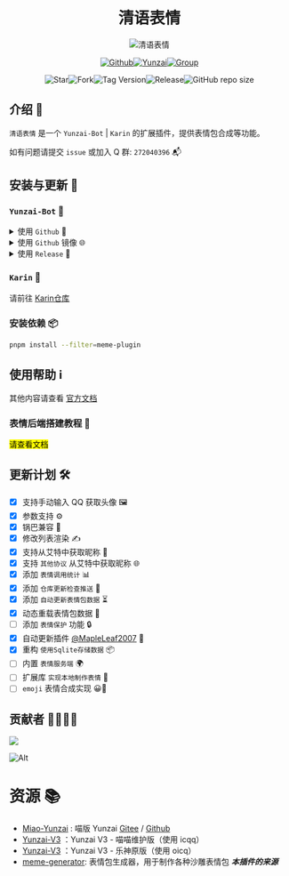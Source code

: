 # <h1 align="center">清语表情</h1>

<div align="center">
<img src="https://api.wuliya.cn/api/count?name=meme-plugin&type=img&theme=gelbooru" alt="清语表情">

<a href="https://github.com/ClarityJS/meme-plugin"><img src="https://img.shields.io/badge/Github-清语表情-black?style=flat-square&logo=github" alt="Github"></a><a href="https://gitee.com/Le-niao/Yunzai-Bot"><img src="https://img.shields.io/badge/云崽-v3.0.0-black?style=flat-square&logo=dependabot" alt="Yunzai"></a><a href="https://qm.qq.com/q/gBs8Ri3nIQ"><img src="https://img.shields.io/badge/group-272040396-blue" alt="Group"></a>

<img alt="Star" src="https://badgen.net/github/stars/ClarityJS/meme-plugin"><img alt="Fork" src="https://badgen.net/github/forks/ClarityJS/meme-plugin"><img alt="Tag Version" src="https://badgen.net/github/tag/ClarityJS/meme-plugin"><img alt="Release" src="https://badgen.net/github/release/ClarityJS/meme-plugin/stable"><img alt="GitHub repo size" src="https://img.shields.io/github/repo-size/ClarityJS/meme-plugin">


</div>

## 介绍 📝
`清语表情` 是一个 `Yunzai-Bot` | `Karin` 的扩展插件，提供表情包合成等功能。

如有问题请提交 `issue` 或加入 Q 群: `272040396` 📬

## 安装与更新 🔧

### <code>Yunzai-Bot</code> 🚀
   
<details>
<summary>使用 <code>Github</code> 🐙</summary>

```bash
git clone --depth=1 https://github.com/ClarityJS/meme-plugin ./plugins/meme-plugin/
```
</details>
<details>
<summary>使用 <code>Github</code> 镜像 🌐</summary>

```bash
git clone --depth=1 https://gh.wuliya.xin/https://github.com/ClarityJS/meme-plugin ./plugins/meme-plugin/
```
</details>
<details>
<summary> 使用 <code>Release</code> 🔨</summary>

在 [Release](https://github.com/ClarityJS/meme-plugin/releases/latest) 页面下载最新版本，解压后修改文件夹名称为 `meme-plugin` 然后放入 `plugins` 文件夹中即可使用。

**虽然此方式能够使用，不利于后续升级，故不推荐使用 🔔**
</details>

### <code>Karin</code> 🤖
请前往 [Karin仓库](https://github.com/ClarityJS/karin-plugin-meme)

### 安装依赖 📦
```bash
pnpm install --filter=meme-plugin
```

## 使用帮助 ℹ️
其他内容请查看 [官方文档](https://docs.wuliya.cn/clarity/meme)

### 表情后端搭建教程 🌟
<mark>请查看文档</mark>

## 更新计划 🛠

- [x] 支持手动输入 QQ 获取头像 🖼️
- [x] 参数支持 ⚙️
- [x] 锅巴兼容 🍲
- [x] 修改列表渲染 ✍️
- [x] 支持从艾特中获取昵称 👥
- [x] 支持 `其他协议` 从艾特中获取昵称 🌐
- [x] 添加 `表情调用统计` 📊
- [x] 添加 `仓库更新检查推送` 🔄
- [x] 添加 `自动更新表情包数据` ⏳
- [x] 动态重载表情包数据 🔄
- [ ] 添加 `表情保护` 功能 🔒
- [x] 自动更新插件 [@MapleLeaf2007](https://github.com/MapleLeaf2007) 🔧
- [x] 重构 `使用Sqlite存储数据` 📦
- [ ] 内置 `表情服务端` 🌍
- [ ] 扩展库 `实现本地制作表情` 🎨
- [ ] `emoji` 表情合成实现 😀🌈

## 贡献者 👨‍💻👩‍💻

<a href="https://github.com/ClarityJS/meme-plugin/graphs/contributors">
  <img src="https://contrib.rocks/image?repo=ClarityJS/meme-plugin" />
</a>

![Alt](https://repobeats.axiom.co/api/embed/04d06e4e2d0cdfb7ef436a681dee7a2c83f199a6.svg "Repobeats analytics image")

# 资源 📚

- [Miao-Yunzai](https://github.com/yoimiya-kokomi/Miao-Yunzai) : 喵版 Yunzai [Gitee](https://gitee.com/yoimiya-kokomi/Miao-Yunzai) / [Github](https://github.com/yoimiya-kokomi/Miao-Yunzai)
- [Yunzai-V3](https://github.com/yoimiya-kokomi/Yunzai-Bot) ：Yunzai V3 - 喵喵维护版（使用 icqq）
- [Yunzai-V3](https://gitee.com/Le-niao/Yunzai-Bot) ：Yunzai V3 - 乐神原版（使用 oicq）
- [meme-generator](https://github.com/MeetWq/meme-generator): 表情包生成器，用于制作各种沙雕表情包 ***本插件的来源***
